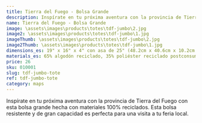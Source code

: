 ```yaml
---
title: Tierra del Fuego - Bolsa Grande
description: Inspírate en tu próxima aventura con la provincia de Tierra del Fuego con esta bolsa grande hecha con materiales 100% reciclados.
name: Tierra del Fuego - Bolsa Grande
image: \assets\images\products\totes\tdf-jumbo\2.jpg
image2: \assets\images\products\totes\tdf-jumbo\1.jpg
imageThumb: \assets\images\products\totes\tdf-jumbo\2.jpg
image2Thumb: \assets\images\products\totes\tdf-jumbo\1.jpg
dimensions_es: 19" x 16" x 4" con asa de 25" (48.2cm x 40.6cm x 10.2cm con asa de 63.5cm)
materials_es: 65% algodón reciclado, 35% poliéster reciclado postconsumo certificado
price: 26
sku: 010001
slug: tdf-jumbo-tote
ref: tdf-jumbo-tote
category: maps
---
```

Inspírate en tu próxima aventura con la provincia de Tierra del Fuego con esta bolsa grande hecha con materiales 100% reciclados. Esta bolsa resistente y de gran capacidad es perfecta para una visita a tu feria local.
